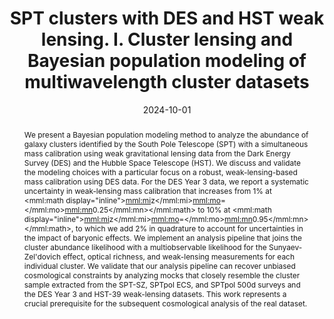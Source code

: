 ---
title: "SPT clusters with DES and HST weak lensing. I. Cluster lensing and Bayesian population modeling of multiwavelength cluster datasets"
collection: "publications"
category: "co_papers"
permalink: /publications/2024PhRvD110h3509B
link: https://ui.adsabs.harvard.edu/abs/2024PhRvD.110h3509B/abstract
date: 2024-10-01
venue: "Physical Review D"
citation: "Bocquet, S., Grandis, S., Bleem, L. E., et al. (2024), Physical Review D, 110, 083509."
abstract: "We present a Bayesian population modeling method to analyze the abundance of galaxy clusters identified by the South Pole Telescope (SPT) with a simultaneous mass calibration using weak gravitational lensing data from the Dark Energy Survey (DES) and the Hubble Space Telescope (HST). We discuss and validate the modeling choices with a particular focus on a robust, weak-lensing-based mass calibration using DES data. For the DES Year 3 data, we report a systematic uncertainty in weak-lensing mass calibration that increases from 1% at <inline-formula><mml:math display=\"inline\"><mml:mi>z</mml:mi><mml:mo>=</mml:mo><mml:mn>0.25</mml:mn></mml:math></inline-formula> to 10% at <inline-formula><mml:math display=\"inline\"><mml:mi>z</mml:mi><mml:mo>=</mml:mo><mml:mn>0.95</mml:mn></mml:math></inline-formula>, to which we add 2% in quadrature to account for uncertainties in the impact of baryonic effects. We implement an analysis pipeline that joins the cluster abundance likelihood with a multiobservable likelihood for the Sunyaev-Zel'dovich effect, optical richness, and weak-lensing measurements for each individual cluster. We validate that our analysis pipeline can recover unbiased cosmological constraints by analyzing mocks that closely resemble the cluster sample extracted from the SPT-SZ, SPTpol ECS, and SPTpol 500d surveys and the DES Year 3 and HST-39 weak-lensing datasets. This work represents a crucial prerequisite for the subsequent cosmological analysis of the real dataset."
---